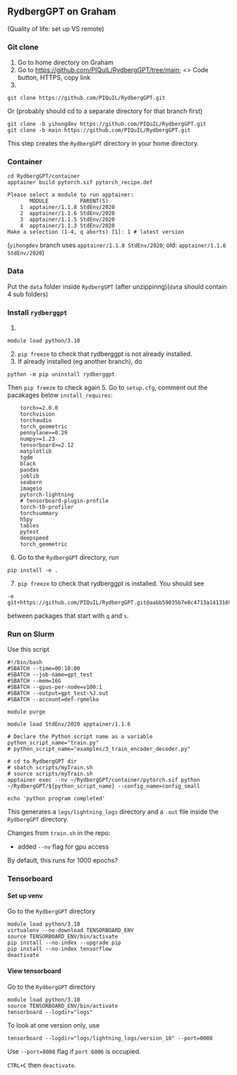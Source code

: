 
## RydbergGPT on Graham

(Quality of life: set up VS remote)

### Git clone
1. Go to home directory on Graham
2. Go to https://github.com/PIQuIL/RydbergGPT/tree/main; <> Code button, HTTPS, copy link
3. 
```
git clone https://github.com/PIQuIL/RydbergGPT.git
```
Or (probably should cd to a separate directory for that branch first)
```
git clone -b yihongdev https://github.com/PIQuIL/RydbergGPT.git
git clone -b main https://github.com/PIQuIL/RydbergGPT.git
```
This step creates the `RydbergGPT` directory in your home directory.

### Container
```
cd RydbergGPT/container
apptainer build pytorch.sif pytorch_recipe.def
```
```
Please select a module to run apptainer:
       MODULE          PARENT(S)
    1  apptainer/1.1.8 StdEnv/2020
    2  apptainer/1.1.6 StdEnv/2020
    3  apptainer/1.1.5 StdEnv/2020
    4  apptainer/1.1.3 StdEnv/2020
Make a selection (1-4, q aborts) [1]: 1 # latest version
```
(`yihongdev` branch uses `apptainer/1.1.8 StdEnv/2020`; old: `apptainer/1.1.6 StdEnv/2020`)
### Data
Put the `data` folder inside `RydbergGPT` (after unzippinng)(`dat`a should contain 4 sub folders) 

### Install `rydberggpt`
1.
```
module load python/3.10
```
2. `pip freeze` to check that rydberggpt is not already installed. 
3. If already installed (eg another branch), do
```
python -m pip uninstall rydberggpt
```
Then `pip freeze` to check again
5. Go to `setup.cfg`, comment out the pacakages below `install_requires`:
```
    torch>=2.0.0
    torchvision
    torchaudio
    torch_geometric
    pennylane>=0.29
    numpy>=1.23
    tensorboard>=2.12
    matplotlib
    tqdm
    black
    pandas
    joblib
    seaborn
    imageio
    pytorch-lightning
    # tensorboard-plugin-profile
    torch-tb-profiler
    torchsummary
    h5py
    tables
    pytest
    deepspeed
    torch_geometric
```    
6. Go to the `RydbergGPT` directory, run
```
pip install -e .
```
7. `pip freeze` to check that rydberggpt is installed. You should see
```
-e git+https://github.com/PIQuIL/RydbergGPT.git@aabb59035b7e8c4713a14131697ae0b31ff11f8c#egg=rydberggpt
```
between packages that start with `q` and `s`.

### Run on Slurm
Use this script
```
#!/bin/bash
#SBATCH --time=00:10:00
#SBATCH --job-name=gpt_test
#SBATCH --mem=16G
#SBATCH --gpus-per-node=v100:1
#SBATCH --output=gpt_test-%J.out
#SBATCH --account=def-rgmelko

module purge

module load StdEnv/2020 apptainer/1.1.6

# Declare the Python script name as a variable
python_script_name="train.py"
# python_script_name="examples/3_train_encoder_decoder.py"

# cd to RydbergGPT dir
# sbatch scripts/myTrain.sh
# source scripts/myTrain.sh
apptainer exec --nv ~/RydbergGPT/container/pytorch.sif python ~/RydbergGPT/${python_script_name} --config_name=config_small

echo 'python program completed'
```
This generates a `logs/lightning_logs` directory and a `.out` file inside the `RydbergGPT` directory.  

Changes from `train.sh` in the repo:
- added `--nv` flag for gpu access

By default, this runs for 1000 epochs?

### Tensorboard
#### Set up venv
Go to the `RydbergGPT` directory
```
module load python/3.10
virtualenv --no-download TENSORBOARD_ENV
source TENSORBOARD_ENV/bin/activate
pip install --no-index --upgrade pip
pip install --no-index tensorflow
deactivate
```
#### View tensorboard
Go to the `RydbergGPT` directory
```
module load python/3.10
source TENSORBOARD_ENV/bin/activate
tensorboard --logdir="logs"
```
To look at one version only, use
```
tensorboard --logdir="logs/lightning_logs/version_10" --port=8008
```
Use `--port=8008` flag if `port 6006` is occupied.  

`CTRL+C` then `deactivate`.


